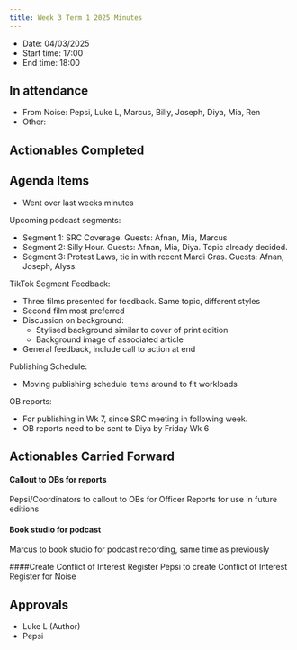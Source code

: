 ```yaml
---
title: Week 3 Term 1 2025 Minutes
---
```


- Date: 04/03/2025  
- Start time: 17:00  
- End time: 18:00

## In attendance

- From Noise: Pepsi, Luke L, Marcus, Billy, Joseph, Diya, Mia, Ren
- Other: 

## Actionables Completed

## Agenda Items

- Went over last weeks minutes

Upcoming podcast segments:
- Segment 1: SRC Coverage. Guests: Afnan, Mia, Marcus  
- Segment 2: Silly Hour. Guests: Afnan, Mia, Diya. Topic already decided.  
- Segment 3: Protest Laws, tie in with recent Mardi Gras. Guests: Afnan, Joseph, Alyss.

TikTok Segment Feedback:
- Three films presented for feedback. Same topic, different styles
- Second film most preferred
- Discussion on background:
    - Stylised background similar to cover of print edition
    - Background image of associated article
- General feedback, include call to action at end

Publishing Schedule:
- Moving publishing schedule items around to fit workloads

OB reports:
- For publishing in Wk 7, since SRC meeting in following week.   
- OB reports need to be sent to Diya by Friday Wk 6

## Actionables Carried Forward

#### Callout to OBs for reports
Pepsi/Coordinators to callout to OBs for Officer Reports for use in future editions

#### Book studio for podcast
Marcus to book studio for podcast recording, same time as previously

####Create Conflict of Interest Register
Pepsi to create Conflict of Interest Register for Noise

## Approvals
- Luke L (Author)
- Pepsi